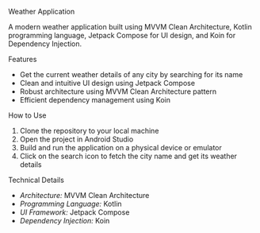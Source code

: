 
Weather Application

A modern weather application built using MVVM Clean Architecture, Kotlin programming language, Jetpack Compose for UI design, and Koin for Dependency Injection.

Features
- Get the current weather details of any city by searching for its name
- Clean and intuitive UI design using Jetpack Compose
- Robust architecture using MVVM Clean Architecture pattern
- Efficient dependency management using Koin

How to Use
1. Clone the repository to your local machine
2. Open the project in Android Studio
3. Build and run the application on a physical device or emulator
4. Click on the search icon to fetch the city name and get its weather details

Technical Details
- *Architecture:* MVVM Clean Architecture
- *Programming Language:* Kotlin
- *UI Framework:* Jetpack Compose
- *Dependency Injection:* Koin
